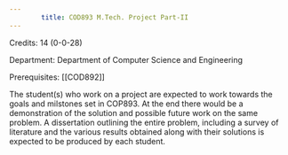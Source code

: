 ```yaml
---
        title: COD893 M.Tech. Project Part-II
---
```

Credits: 14 (0-0-28)

Department: Department of Computer Science and Engineering

Prerequisites: [[COD892]]

The student(s) who work on a project are expected to work towards the goals and milstones set in COP893. At the end there would be a demonstration of the solution and possible future work on the same problem. A dissertation outlining the entire problem, including a survey of literature and the various results obtained along with their solutions is expected to be produced by each student.